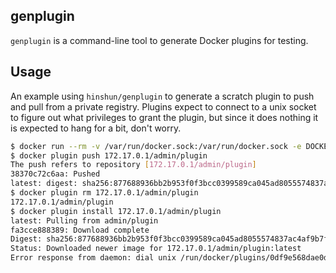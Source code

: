 genplugin
---

`genplugin` is a command-line tool to generate Docker plugins for testing.

## Usage

An example using `hinshun/genplugin` to generate a scratch plugin to push and
pull from a private registry. Plugins expect to connect to a unix socket to
figure out what privileges to grant the plugin, but since it does nothing it
is expected to hang for a bit, don't worry.

```sh
$ docker run --rm -v /var/run/docker.sock:/var/run/docker.sock -e DOCKER_API_VERSION=1.36 hinshun/genplugin 172.17.0.1/admin/plugin
$ docker plugin push 172.17.0.1/admin/plugin
The push refers to repository [172.17.0.1/admin/plugin]
38370c72c6aa: Pushed
latest: digest: sha256:877688936bb2b953f0f3bcc0399589ca045ad8055574837ac4af9b7fcd4a5d97 size: 514
$ docker plugin rm 172.17.0.1/admin/plugin
172.17.0.1/admin/plugin
$ docker plugin install 172.17.0.1/admin/plugin
latest: Pulling from admin/plugin
fa3cce888389: Download complete
Digest: sha256:877688936bb2b953f0f3bcc0399589ca045ad8055574837ac4af9b7fcd4a5d97
Status: Downloaded newer image for 172.17.0.1/admin/plugin:latest
Error response from daemon: dial unix /run/docker/plugins/0df9e568dae0d613ae104a33cf1b8922d6993ad4e5256d435c6051cb3daf9d70: connect: connection refused
```
